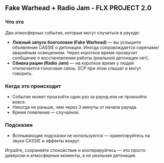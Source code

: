 ## Fake Warhead + Radio Jam - FLX PROJECT 2.0

### Что это
Два атмосферных события, которые могут случиться в раунде:
- **Ложный запуск боеголовки (Fake Warhead)** — вы услышите объявление CASSIE о детонации. Иногда сопровождается сиренами/аварийным освещением. Через короткое время прозвучит сообщение о восстановлении работы (реальной детонации нет).
- **Сбивка рации (Radio Jam)** — на короткое время у людей отключается голосовая связь. SCP при этом слышат и могут говорить.

### Когда это происходит
- Событие может произойти один раз за раунд или не произойти вовсе.
- Никогда не раньше, чем через 3 минуты от начала раунда.
- Время появления — случайное.

### Подсказки
- Всплывающие подсказки не используются — ориентируйтесь на звуки CASSIE и эффекты вокруг.

Играйте, сохраняйте спокойствие и кооперируйтесь — это просто диверсии и атмосферные моменты, а не реальная детонация.
